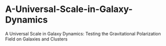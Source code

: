 # A-Universal-Scale-in-Galaxy-Dynamics
A Universal Scale in Galaxy Dynamics: Testing the Gravitational Polarization Field on Galaxies and Clusters
